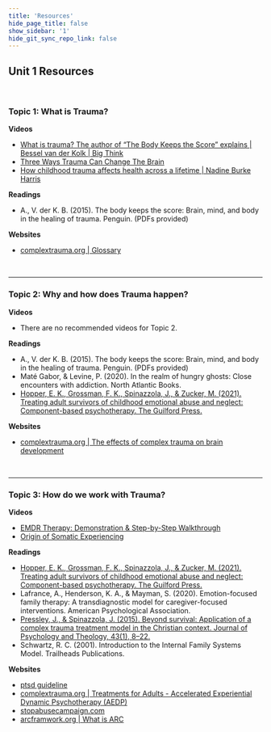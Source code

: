 ```yaml
---
title: 'Resources'
hide_page_title: false
show_sidebar: '1'
hide_git_sync_repo_link: false
---
```


## Unit 1 Resources

&nbsp;

### Topic 1: What is Trauma?

**Videos**

- [What is trauma? The author of “The Body Keeps the Score” explains | Bessel van der Kolk | Big Think](https://youtu.be/BJfmfkDQb14)
- [Three Ways Trauma Can Change The Brain](https://www.youtube.com/watch?v=LKWUmwxi1ZI)
- [How childhood trauma affects health across a lifetime | Nadine Burke Harris](https://www.youtube.com/watch?v=95ovIJ3dsNk&t=288s)

**Readings**

- A., V. der K. B. (2015). The body keeps the score: Brain, mind, and body in the healing of trauma. Penguin. (PDFs provided)

**Websites**

- [complextrauma.org | Glossary](https://www.complextrauma.org/glossary/)

&nbsp;

---

### Topic 2: Why and how does Trauma happen?

**Videos**

- There are no recommended videos for Topic 2.

**Readings**

- A., V. der K. B. (2015). The body keeps the score: Brain, mind, and body in the healing of trauma. Penguin. (PDFs provided)
- Maté Gabor, & Levine, P. (2020). In the realm of hungry ghosts: Close encounters with addiction. North Atlantic Books.
- [Hopper, E. K., Grossman, F. K., Spinazzola, J., & Zucker, M. (2021). Treating adult survivors of childhood emotional abuse and neglect: Component-based psychotherapy. The Guilford Press.](Survivors_of_Emotional_Abuse_and_Neglect.pdf)

**Websites**

- [complextrauma.org | The effects of complex trauma on brain development](https://www.complextrauma.org/complex-trauma/the-effects-of-complex-trauma-on-brain-development/)

&nbsp;

---

### Topic 3: How do we work with Trauma?

**Videos**

- [EMDR Therapy: Demonstration & Step-by-Step Walkthrough](https://www.youtube.com/watch?v=M2ra8p4MSOk)
- [Origin of Somatic Experiencing](https://youtu.be/L0PsQFoz48g)

**Readings**

- [Hopper, E. K., Grossman, F. K., Spinazzola, J., & Zucker, M. (2021). Treating adult survivors of childhood emotional abuse and neglect: Component-based psychotherapy. The Guilford Press.](Survivors_of_Emotional_Abuse_and_Neglect.pdf)
- Lafrance, A., Henderson, K. A., & Mayman, S. (2020). Emotion-focused family therapy: A transdiagnostic model for caregiver-focused interventions. American Psychological Association.
- [Pressley, J., & Spinazzola, J. (2015). Beyond survival: Application of a complex trauma treatment model in the Christian context. Journal of Psychology and Theology, 43(1), 8–22.](Beyond_Survival.pdf)
- Schwartz, R. C. (2001). Introduction to the Internal Family Systems Model. Trailheads Publications.

**Websites**

- [ptsd guideline](https://www.apa.org/ptsd-guideline/treatments/narrative-exposure-therapy)
- [complextrauma.org | Treatments for Adults - Accelerated Experiential Dynamic Psychotherapy (AEDP)](https://www.complextrauma.org/treatment/complex-trauma-treatments-for-adults/)
- [stopabusecampaign.com](https://stopabusecampaign.org/take-your-ace-test/)
- [arcframwork.org | What is ARC](https://arcframework.org/what-is-arc/)
